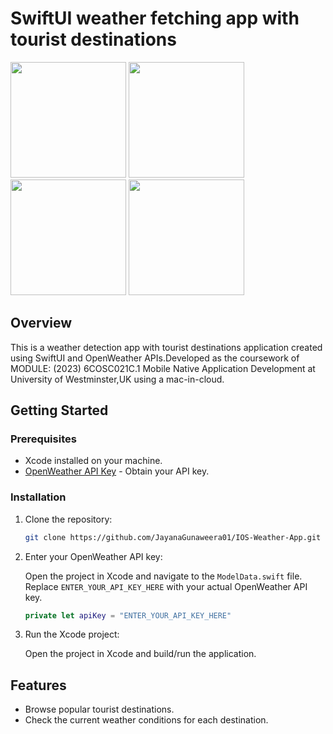 # SwiftUI weather fetching app with tourist destinations

<img src="https://github.com/JayanaGunaweera01/IOS-Weather-App/assets/79576139/3f26d6dd-5f85-44aa-863c-2ade1dc2b16e" width="185">

<img src="https://github.com/JayanaGunaweera01/IOS-Weather-App/assets/79576139/7e6371bf-83bc-4b8c-94c7-f9d1ae4c4195" width="185">

<img src="https://github.com/JayanaGunaweera01/IOS-Weather-App/assets/79576139/16b8305f-ae94-4cac-8bd7-2bdb5cd794e6" width="185">

<img src="https://github.com/JayanaGunaweera01/IOS-Weather-App/assets/79576139/42adeae5-9955-4875-b516-074a6291acb2"  width="185">

## Overview

This is a weather detection app with tourist destinations application created using SwiftUI and OpenWeather APIs.Developed as the coursework of MODULE: (2023) 6COSC021C.1 Mobile Native Application Development at University of Westminster,UK using a mac-in-cloud.

## Getting Started

### Prerequisites

- Xcode installed on your machine.
- [OpenWeather API Key](https://openweathermap.org/api) - Obtain your API key.

### Installation

1. Clone the repository:

    ```bash
    git clone https://github.com/JayanaGunaweera01/IOS-Weather-App.git
    ```

2. Enter your OpenWeather API key:

    Open the project in Xcode and navigate to the `ModelData.swift` file. Replace `ENTER_YOUR_API_KEY_HERE` with your actual OpenWeather API key.

    ```swift
    private let apiKey = "ENTER_YOUR_API_KEY_HERE"
    ```

3. Run the Xcode project:

    Open the project in Xcode and build/run the application.

## Features

- Browse popular tourist destinations.
- Check the current weather conditions for each destination.
